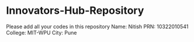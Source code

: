 # Innovators-Hub-Repository
Please add all  your codes in this repository 
Name: Nitish
PRN: 10322010541
College: MIT-WPU
City: Pune
